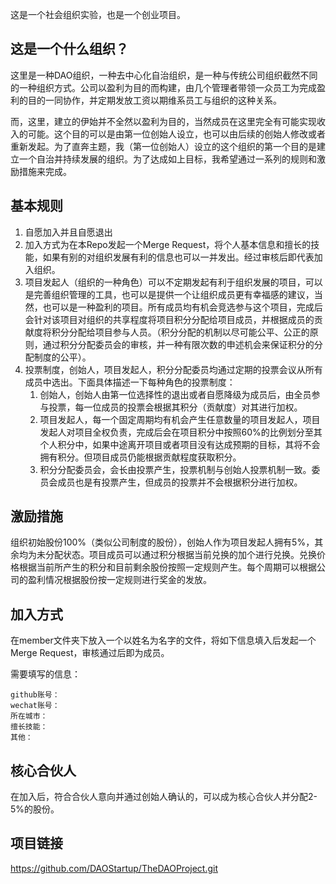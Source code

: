 这是一个社会组织实验，也是一个创业项目。

这是一个什么组织？
--------------
这里是一种DAO组织，一种去中心化自治组织，是一种与传统公司组织截然不同的一种组织方式。公司以盈利为目的而构建，由几个管理者带领一众员工为完成盈利的目的一同协作，并定期发放工资以期维系员工与组织的这种关系。

而，这里，建立的伊始并不全然以盈利为目的，当然成员在这里完全有可能实现收入的可能。这个目的可以是由第一位创始人设立，也可以由后续的创始人修改或者重新发起。为了直奔主题，我（第一位创始人）设立的这个组织的第一个目的是建立一个自治并持续发展的组织。为了达成如上目标，我希望通过一系列的规则和激励措施来完成。

基本规则
-------
1. 自愿加入并且自愿退出
2. 加入方式为在本Repo发起一个Merge Request，将个人基本信息和擅长的技能，如果有别的对组织发展有利的信息也可以一并发出。经过审核后即代表加入组织。
3. 项目发起人（组织的一种角色）可以不定期发起有利于组织发展的项目，可以是完善组织管理的工具，也可以是提供一个让组织成员更有幸福感的建议，当然，也可以是一种盈利的项目。所有成员均有机会竞选参与这个项目，完成后会针对该项目对组织的共享程度将项目积分分配给项目成员，并根据成员的贡献度将积分分配给项目参与人员。（积分分配的机制以尽可能公平、公正的原则，通过积分分配委员会的审核，并一种有限次数的申述机会来保证积分的分配制度的公平）。
4. 投票制度，创始人，项目发起人，积分分配委员均通过定期的投票会议从所有成员中选出。下面具体描述一下每种角色的投票制度：
	1. 创始人，创始人由第一位选择性的退出或者自愿降级为成员后，由全员参与投票，每一位成员的投票会根据其积分（贡献度）对其进行加权。
	2. 项目发起人，每一个固定周期均有机会产生任意数量的项目发起人，项目发起人对项目全权负责，完成后会在项目积分中按照60%的比例划分至其个人积分中，如果中途离开项目或者项目没有达成预期的目标，其将不会拥有积分。但项目成员仍能根据贡献程度获取积分。
	3. 积分分配委员会，会长由投票产生，投票机制与创始人投票机制一致。委员会成员也是有投票产生，但成员的投票并不会根据积分进行加权。

激励措施
-------
组织初始股份100%（类似公司制度的股份），创始人作为项目发起人拥有5%，其余均为未分配状态。项目成员可以通过积分根据当前兑换的加个进行兑换。兑换价格根据当前所产生的积分和目前剩余股份按照一定规则产生。每个周期可以根据公司的盈利情况根据股份按一定规则进行奖金的发放。

加入方式
-------

在member文件夹下放入一个以姓名为名字的文件，将如下信息填入后发起一个Merge Request，审核通过后即为成员。

需要填写的信息：
```
github账号：
wechat账号：
所在城市：
擅长技能：
其他：
```

核心合伙人
---------

在加入后，符合合伙人意向并通过创始人确认的，可以成为核心合伙人并分配2-5%的股份。


项目链接
--------
https://github.com/DAOStartup/TheDAOProject.git